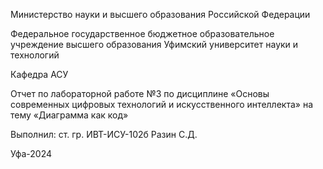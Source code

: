 Министерство науки и высшего образования Российской Федерации 

Федеральное государственное бюджетное образовательное учреждение высшего образования Уфимский университет науки и технологий 

Кафедра АСУ 

Отчет по лабораторной работе №3 по дисциплине «Основы современных цифровых технологий и искусственного интеллекта» на тему «Диаграмма как код» 

Выполнил: ст. гр. ИВТ-ИСУ-102б Разин С.Д. 

Уфа-2024

